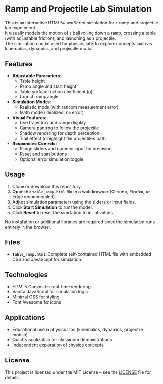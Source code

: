 # Ramp and Projectile Lab Simulation

This is an interactive HTML5/JavaScript simulation for a ramp and projectile lab experiment.  
It visually models the motion of a ball rolling down a ramp, crossing a table (with adjustable friction), and launching as a projectile.  
The simulation can be used for physics labs to explore concepts such as kinematics, dynamics, and projectile motion.

## Features

- **Adjustable Parameters**:
  - Table height
  - Ramp angle and start height
  - Table surface friction coefficient (μ)
  - Launch ramp angle
- **Simulation Modes**:
  - Realistic mode (with random measurement error)
  - Math mode (idealized, no error)
- **Visual Features**:
  - Live trajectory and range display
  - Camera panning to follow the projectile
  - Shadow rendering for depth perception
  - Trail effect to highlight the projectile’s path
- **Responsive Controls**:
  - Range sliders and numeric input for precision
  - Reset and start buttons
  - Optional error simulation toggle

## Usage

1. Clone or download this repository.
2. Open the `table_ramp.html` file in a web browser (Chrome, Firefox, or Edge recommended).
3. Adjust simulation parameters using the sliders or input fields.
4. Click **Start Simulation** to run the model.
5. Click **Reset** to reset the simulation to initial values.

No installation or additional libraries are required since the simulation runs entirely in the browser.

## Files

- **`table_ramp.html`**: Complete self-contained HTML file with embedded CSS and JavaScript for simulation.

## Technologies

- HTML5 Canvas for real-time rendering
- Vanilla JavaScript for simulation logic
- Minimal CSS for styling
- Font Awesome for icons

## Applications

- Educational use in physics labs (kinematics, dynamics, projectile motion)
- Quick visualization for classroom demonstrations
- Independent exploration of physics concepts

## License

This project is licensed under the MIT License – see the [LICENSE](LICENSE) file for details.
